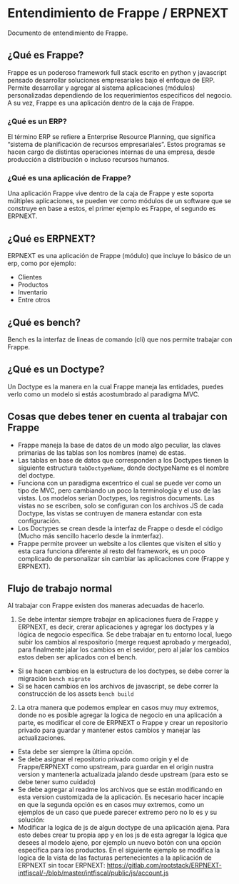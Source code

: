 # Entendimiento de Frappe / ERPNEXT
Documento de entendimiento de Frappe.

## ¿Qué es Frappe?
Frappe es un poderoso framework full stack escrito en python y javascript pensado desarrollar soluciones empresariales bajo el enfoque de ERP. Permite desarrollar y agregar al sistema aplicaciones (módulos) personalizadas dependiendo de los requerimientos especificos del negocio. A su vez, Frappe es una aplicación dentro de la caja de Frappe.

### ¿Qué es un ERP?
El término ERP se refiere a Enterprise Resource Planning, que significa “sistema de planificación de recursos empresariales”. Estos programas se hacen cargo de distintas operaciones internas de una empresa, desde producción a distribución o incluso recursos humanos.

### ¿Qué es una aplicación de Frappe?
Una aplicación Frappe vive dentro de la caja de Frappe y este soporta múltiples aplicaciones, se pueden ver como módulos de un software que se construye en base a estos, el primer ejemplo es Frappe, el segundo es ERPNEXT.

## ¿Qué es ERPNEXT?
ERPNEXT es una aplicación de Frappe (módulo) que incluye lo básico de un erp, como por ejemplo:
- Clientes
- Productos
- Inventario
- Entre otros

## ¿Qué es bench?
Bench es la interfaz de lineas de comando (cli) que nos permite trabajar con Frappe.

## ¿Qué es un Doctype?
Un Doctype es la manera en la cual Frappe maneja las entidades, puedes verlo como un modelo si estás acostumbrado al paradigma MVC.

## Cosas que debes tener en cuenta al trabajar con Frappe
- Frappe maneja la base de datos de un modo algo peculiar, las claves primarias de las tablas son los nombres (name) de estas.
- Las tablas en base de datos que corresponden a los Doctypes tienen la siguiente estructura <code>tabDoctypeName</code>, donde doctypeName es el nombre del doctype.
- Funciona con un paradigma excentrico el cual se puede ver como un tipo de MVC, pero cambiando un poco la terminología y el uso de las vistas. Los modelos serían Doctypes, los registros documents. Las vistas no se escriben, solo se configuran con los archivos JS de cada Doctype, las vistas se contruyen de manera estandar con esta configuración.
- Los Doctypes se crean desde la interfaz de Frappe o desde el código (Mucho más sencillo hacerlo desde la inmterfaz).
- Frappe permite proveer un website a los clientes que visiten el sitio y esta cara funciona diferente al resto del framework, es un poco complicado de personalizar sin cambiar las aplicaciones core (Frappe y ERPNEXT).

## Flujo de trabajo normal
Al trabajar con Frappe existen dos maneras adecuadas de hacerlo.

1. Se debe intentar siempre trabajar en aplicaciones fuera de Frappe y ERPNEXT, es decir, crerar aplicaciones y agregar los doctypes y la lógica de negocio específica.
Se debe trabajar en tu entorno local, luego subir los cambios al respositorio (merge request aprobado y mergeado), para finalmente jalar los cambios en el sevidor, pero al jalar los cambios estos deben ser aplicados con el bench.
- Si se hacen cambios en la estructura de los doctypes, se debe correr la migración <code>bench migrate</code>
- Si se hacen cambios en los archivos de javascript, se debe correr la construcción de los assets <code>bench build</code>

2. La otra manera que podemos emplear en casos muy muy extremos, donde no es posible agregar la logica de negocio en una aplicación a parte, es modificar el core de ERPNEXT o Frappe y crear un repositorio privado para guardar y mantener estos cambios y manejar las actualizaciones.
- Esta debe ser siempre la última opción.
- Se debe asignar el repositorio privado como origin y el de Frappe/ERPNEXT como upstream, para guardar en el origin nustra version y mantenerla actualizada jalando desde upstream (para esto se debe tener sumo cuidado)
- Se debe agregar al readme los archivos que se están modificando en esta version customizada de la aplicación.
Es necesario hacer incapie en que la segunda opción es en casos muy extremos, como un ejemplos de un caso que puede parecer extremo pero no lo es y su solución:
- Modificar la logica de js de algun doctype de una aplicación ajena. Para esto debes crear tu propia app y en los js de esta agregar la lógica que desees al modelo ajeno, por ejemplo un nuevo botón con una opción especifica para los productos. En el siguiente ejemplo se modifica la logica de la vista de las facturas pertenecientes a la aplicación de ERPNEXT sin tocar ERPNEXT: https://gitlab.com/rootstack/ERPNEXT-intfiscal/-/blob/master/intfiscal/public/js/account.js
